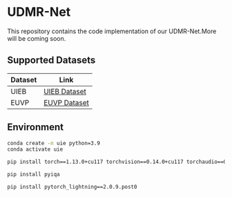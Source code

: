 # UDMR-Net
This repository contains the code implementation of our UDMR-Net.More will be coming soon.

## Supported Datasets
| Dataset | Link                                                 |
|---------|------------------------------------------------------|
| UIEB    | [UIEB Dataset](https://li-chongyi.github.io/proj_benchmark.html) |
| EUVP    | [EUVP Dataset](https://irvlab.cs.umn.edu/resources/euvp-dataset) |


## Environment
```bash
conda create -n uie python=3.9
conda activate uie

pip install torch==1.13.0+cu117 torchvision==0.14.0+cu117 torchaudio==0.13.0 -f https://download.pytorch.org/whl/torch_stable.html

pip install pyiqa

pip install pytorch_lightning==2.0.9.post0

